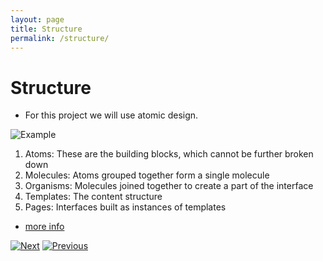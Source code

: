 ```yaml
---
layout: page
title: Structure
permalink: /structure/
---
```


# Structure

- For this project we will use atomic design.

![Example](/rncomponets.github.io/docs/assets/atom-design.png)

1. Atoms: These are the building blocks, which cannot be further broken down
1. Molecules: Atoms grouped together form a single molecule
1. Organisms: Molecules joined together to create a part of the interface
1. Templates: The content structure
1. Pages: Interfaces built as instances of templates

- [more info](https://blog.logrocket.com/atomic-design-react-native/)


[![Next]][NextShield] [![Previous]][PreviousShield]


[Next]: https://img.shields.io/badge/-Next-blue
[NextShield]: /about.markdown

[Previous]: https://img.shields.io/badge/-Previous-blue
[PreviousShield]: https://juandmedina.github.io/rncomponents.github.io/
